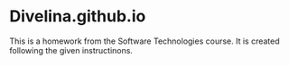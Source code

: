 # Divelina.github.io

This is a homework from the Software Technologies course. It is created following the given instructinons.

